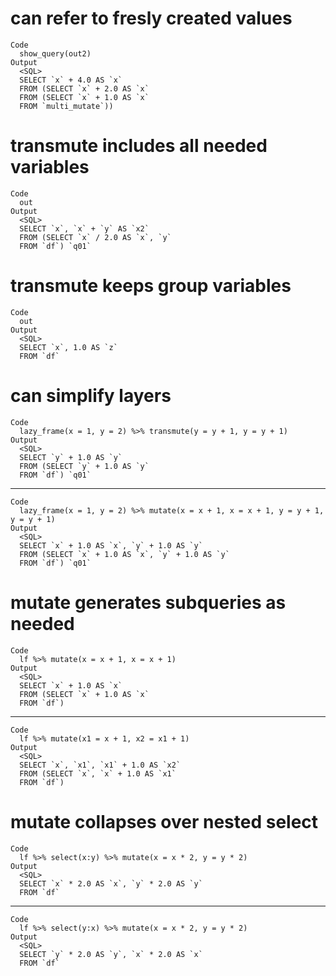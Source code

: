 # can refer to fresly created values

    Code
      show_query(out2)
    Output
      <SQL>
      SELECT `x` + 4.0 AS `x`
      FROM (SELECT `x` + 2.0 AS `x`
      FROM (SELECT `x` + 1.0 AS `x`
      FROM `multi_mutate`))

# transmute includes all needed variables

    Code
      out
    Output
      <SQL>
      SELECT `x`, `x` + `y` AS `x2`
      FROM (SELECT `x` / 2.0 AS `x`, `y`
      FROM `df`) `q01`

# transmute keeps group variables

    Code
      out
    Output
      <SQL>
      SELECT `x`, 1.0 AS `z`
      FROM `df`

# can simplify layers

    Code
      lazy_frame(x = 1, y = 2) %>% transmute(y = y + 1, y = y + 1)
    Output
      <SQL>
      SELECT `y` + 1.0 AS `y`
      FROM (SELECT `y` + 1.0 AS `y`
      FROM `df`) `q01`

---

    Code
      lazy_frame(x = 1, y = 2) %>% mutate(x = x + 1, x = x + 1, y = y + 1, y = y + 1)
    Output
      <SQL>
      SELECT `x` + 1.0 AS `x`, `y` + 1.0 AS `y`
      FROM (SELECT `x` + 1.0 AS `x`, `y` + 1.0 AS `y`
      FROM `df`) `q01`

# mutate generates subqueries as needed

    Code
      lf %>% mutate(x = x + 1, x = x + 1)
    Output
      <SQL>
      SELECT `x` + 1.0 AS `x`
      FROM (SELECT `x` + 1.0 AS `x`
      FROM `df`)

---

    Code
      lf %>% mutate(x1 = x + 1, x2 = x1 + 1)
    Output
      <SQL>
      SELECT `x`, `x1`, `x1` + 1.0 AS `x2`
      FROM (SELECT `x`, `x` + 1.0 AS `x1`
      FROM `df`)

# mutate collapses over nested select

    Code
      lf %>% select(x:y) %>% mutate(x = x * 2, y = y * 2)
    Output
      <SQL>
      SELECT `x` * 2.0 AS `x`, `y` * 2.0 AS `y`
      FROM `df`

---

    Code
      lf %>% select(y:x) %>% mutate(x = x * 2, y = y * 2)
    Output
      <SQL>
      SELECT `y` * 2.0 AS `y`, `x` * 2.0 AS `x`
      FROM `df`

